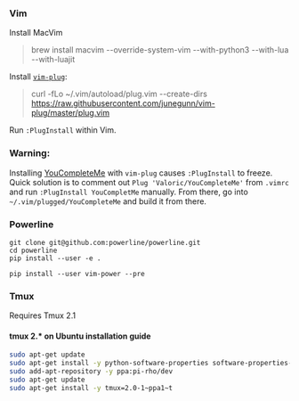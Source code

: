 ### Vim

Install MacVim

> brew install macvim --override-system-vim --with-python3 --with-lua --with-luajit

Install [`vim-plug`](https://github.com/junegunn/vim-plug):

> curl -fLo ~/.vim/autoload/plug.vim --create-dirs https://raw.githubusercontent.com/junegunn/vim-plug/master/plug.vim

Run `:PlugInstall` within Vim.

### Warning: 

Installing [YouCompleteMe](https://github.com/Valloric/YouCompleteMe) with `vim-plug`
causes `:PlugInstall` to freeze. Quick solution is to comment out `Plug
'Valoric/YouCompleteMe'` from `.vimrc` and run `:PlugInstall YouCompletMe`
manually. From there, go into `~/.vim/plugged/YouCompleteMe` and build it from
there.

### Powerline

```
git clone git@github.com:powerline/powerline.git
cd powerline
pip install --user -e .
```

```
pip install --user vim-power --pre
```

### Tmux

Requires Tmux 2.1

#### tmux 2.* on Ubuntu installation guide

```bash
sudo apt-get update
sudo apt-get install -y python-software-properties software-properties-common
sudo add-apt-repository -y ppa:pi-rho/dev
sudo apt-get update
sudo apt-get install -y tmux=2.0-1~ppa1~t
```
